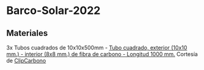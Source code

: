 # Barco-Solar-2022



## Materiales


3x Tubos cuadrados de 10x10x500mm - <a href="https://www.clipcarbono.com/es/home/947-tubo-exterior-cuadrado-10x10-mm-interior-cuadrado-8x8-mm-de-fibra-de-carbono-longitud-1000-mm.html" target="_blank">Tubo cuadrado, exterior (10x10 mm.) - interior (8x8 mm.) de fibra de carbono - Longitud 1000 mm.</a> Cortesía de <a href="https://www.clipcarbono.com" target="_blank">ClipCarbono</a>
